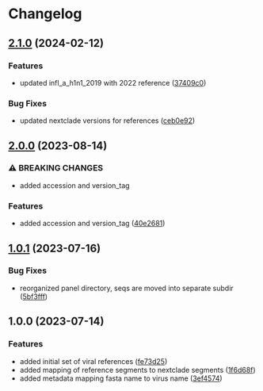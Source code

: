 # Changelog

## [2.1.0](https://github.com/xsitarcik/respiratory_panel/compare/v2.0.0...v2.1.0) (2024-02-12)


### Features

* updated infl_a_h1n1_2019 with 2022 reference ([37409c0](https://github.com/xsitarcik/respiratory_panel/commit/37409c08da663a47055e8151ed75b180f0f50435))


### Bug Fixes

* updated nextclade versions for references ([ceb0e92](https://github.com/xsitarcik/respiratory_panel/commit/ceb0e921a6e338ac616c53db690890edc5e7b7c6))

## [2.0.0](https://github.com/xsitarcik/respiratory_panel/compare/v1.0.1...v2.0.0) (2023-08-14)


### ⚠ BREAKING CHANGES

* added accession and version_tag

### Features

* added accession and version_tag ([40e2681](https://github.com/xsitarcik/respiratory_panel/commit/40e26819cf4acc2031eb4816abdbbdd21bf4f4d4))

## [1.0.1](https://github.com/xsitarcik/respiratory_panel/compare/v1.0.0...v1.0.1) (2023-07-16)


### Bug Fixes

* reorganized panel directory, seqs are moved into separate subdir ([5bf3fff](https://github.com/xsitarcik/respiratory_panel/commit/5bf3fff02995eff9b36c1267ee123d171be0da08))

## 1.0.0 (2023-07-14)


### Features

* added initial set of viral references ([fe73d25](https://github.com/xsitarcik/respiratory_panel/commit/fe73d250fad41240b7fd5a00ec05cf0d3240392b))
* added mapping of reference segments to nextclade segments ([1f6d68f](https://github.com/xsitarcik/respiratory_panel/commit/1f6d68ff9ecf872b9144838936c64b3e7e041ec0))
* added metadata mapping fasta name to virus name ([3ef4574](https://github.com/xsitarcik/respiratory_panel/commit/3ef45748ae163bcdba8513a1158a45b030b13cc9))
